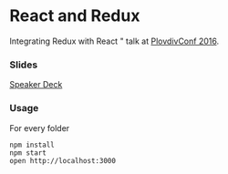React and Redux
===============

Integrating Redux with React " talk at [PlovdivConf 2016](http://plovdivconf.com/archive/2016).

### Slides

[Speaker Deck](https://speakerdeck.com/rstankov/integrating-redux-with-react)

### Usage

For every folder

```
npm install
npm start
open http://localhost:3000
```
